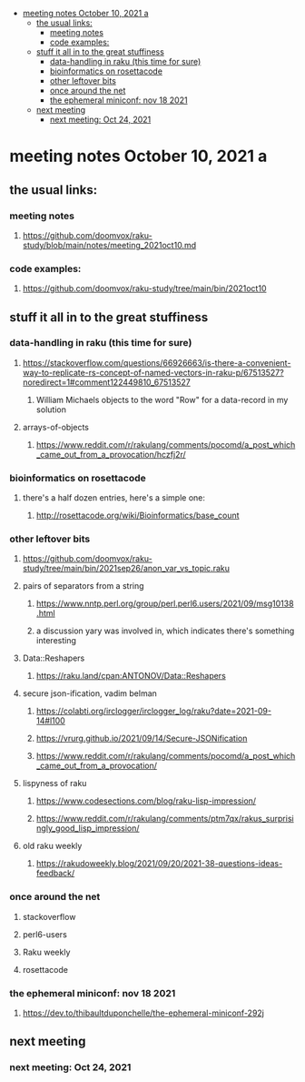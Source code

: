 - [meeting notes October 10, 2021                                      a](#org4bdf9de)
  - [the usual links:](#org64d50b0)
    - [meeting notes](#org0e4f9cd)
    - [code examples:](#org2485e32)
  - [stuff it all in to the great stuffiness](#org1374283)
    - [data-handling in raku (this time for sure)](#org53d89e7)
    - [bioinformatics on rosettacode](#org42ac3a4)
    - [other leftover bits](#org10ae08f)
    - [once around the net](#orgd6f0077)
    - [the ephemeral miniconf: nov 18 2021](#org52fec2a)
  - [next meeting](#org5441503)
    - [next meeting: Oct 24, 2021](#orga9d7eb3)


<a id="org4bdf9de"></a>

# meeting notes October 10, 2021                                      a


<a id="org64d50b0"></a>

## the usual links:


<a id="org0e4f9cd"></a>

### meeting notes

1.  <https://github.com/doomvox/raku-study/blob/main/notes/meeting_2021oct10.md>


<a id="org2485e32"></a>

### code examples:

1.  <https://github.com/doomvox/raku-study/tree/main/bin/2021oct10>


<a id="org1374283"></a>

## stuff it all in to the great stuffiness


<a id="org53d89e7"></a>

### data-handling in raku (this time for sure)

1.  <https://stackoverflow.com/questions/66926663/is-there-a-convenient-way-to-replicate-rs-concept-of-named-vectors-in-raku-p/67513527?noredirect=1#comment122449810_67513527>

    1.  William Michaels objects to the word "Row" for a data-record in my solution

2.  arrays-of-objects

    1.  <https://www.reddit.com/r/rakulang/comments/pocomd/a_post_which_came_out_from_a_provocation/hczfj2r/>


<a id="org42ac3a4"></a>

### bioinformatics on rosettacode

1.  there's a half dozen entries, here's a simple one:

    1.  <http://rosettacode.org/wiki/Bioinformatics/base_count>


<a id="org10ae08f"></a>

### other leftover bits

1.  <https://github.com/doomvox/raku-study/tree/main/bin/2021sep26/anon_var_vs_topic.raku>

2.  pairs of separators from a string

    1.  <https://www.nntp.perl.org/group/perl.perl6.users/2021/09/msg10138.html>
    
    2.  a discussion yary was involved in, which indicates there's something interesting

3.  Data::Reshapers

    1.  <https://raku.land/cpan:ANTONOV/Data::Reshapers>

4.  secure json-ification, vadim belman

    1.  <https://colabti.org/irclogger/irclogger_log/raku?date=2021-09-14#l100>
    
    2.  <https://vrurg.github.io/2021/09/14/Secure-JSONification>
    
    3.  <https://www.reddit.com/r/rakulang/comments/pocomd/a_post_which_came_out_from_a_provocation/>

5.  lispyness of raku

    1.  <https://www.codesections.com/blog/raku-lisp-impression/>
    
    2.  <https://www.reddit.com/r/rakulang/comments/ptm7qx/rakus_surprisingly_good_lisp_impression/>

6.  old raku weekly

    1.  <https://rakudoweekly.blog/2021/09/20/2021-38-questions-ideas-feedback/>


<a id="orgd6f0077"></a>

### once around the net

1.  stackoverflow

2.  perl6-users

3.  Raku weekly

4.  rosettacode


<a id="org52fec2a"></a>

### the ephemeral miniconf: nov 18 2021

1.  <https://dev.to/thibaultduponchelle/the-ephemeral-miniconf-292j>


<a id="org5441503"></a>

## next meeting


<a id="orga9d7eb3"></a>

### next meeting: Oct 24, 2021
